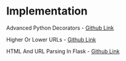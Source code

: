 # Implementation

Advanced Python Decorators - [Github Link](https://github.com/grandeurkoe/100-days-of-code-the-complete-python-pro-bootcamp/tree/ebe179b9f8e66f23d2d2fe1ee9e9c892cf55565a/day-055-html-and-url-parsing-in-flask-and-the-higher-lower-game/advanced-python-decorators)

Higher Or Lower URLs - [Github Link](https://github.com/grandeurkoe/100-days-of-code-the-complete-python-pro-bootcamp/tree/ebe179b9f8e66f23d2d2fe1ee9e9c892cf55565a/day-055-html-and-url-parsing-in-flask-and-the-higher-lower-game/higher-or-lower-urls)

HTML And URL Parsing In Flask - [Github Link](https://github.com/grandeurkoe/100-days-of-code-the-complete-python-pro-bootcamp/tree/ebe179b9f8e66f23d2d2fe1ee9e9c892cf55565a/day-055-html-and-url-parsing-in-flask-and-the-higher-lower-game/html-and-url-parsing-in-flask)